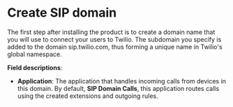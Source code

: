 # Create SIP domain

The first step after installing the product is to create a domain name that you will use to connect your users to Twilio. The subdomain you specify is added to the domain sip.twilio.com, thus forming a unique name in Twilio's global namespace.&#x20;

**Field descriptions**:

* **Application**: The application that handles incoming calls from devices in this domain. By default, **SIP Domain Calls**, this application routes calls using the created extensions and outgoing rules.
